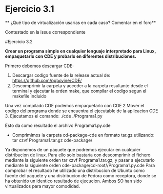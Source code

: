 # Ejercicio 3.1
** ¿Qué tipo de virtualización usarías en cada caso? Comentar en el foro**

Contestado en la issue correspondiente

#Ejercicio 3.2

**Crear un programa simple en cualquier lenguaje interpretado para Linux, empaquetarlo con CDE y probarlo en diferentes distribuciones.**

Primero debemos descargar CDE:
1. Descargar codigo fuente de la release actual de: https://github.com/pgbovine/CDE/
1. Descomprimir la carpeta y acceder a la carpeta resultante desde el terminal y ejecutar la orden make, que compilar el codigo segun el makefile incluido

Una vez compilado CDE podemos empaquetarlo con CDE
2.Mover el codigo del programa donde se encuentra el ejecutable de la aplicacion CDE
3. Ejecutamos el comando: ./cde ./Programa1.py

Esto da como resultado el archivo Programa1.py.cde
* Comprimimos la carpeta cd-package-cde en formato tar.gz utilizando: tar czvf Programa1.tar.gz cde-package/

Ya disponemos de un paquete que podremos ejecutar en cualquier distribucion de linux. Para ello solo bastaría con descomprimir el fichero mediante la siguiente orden tar xzvf Programa1.tar.gz, y pasar a ejecutarlo mediante la siguiente orden cde-package/cd-root/<ruta>/Programa1.py.cde
Para comprobar el resultado he utilizado una distribucion de Ubuntu como fuente del paquete y una distribucion de Fedora como receptora, donde se ha obtenido un identico resultado de ejecucion. Ambos SO han sido virtualizados para mayor comodidad.
